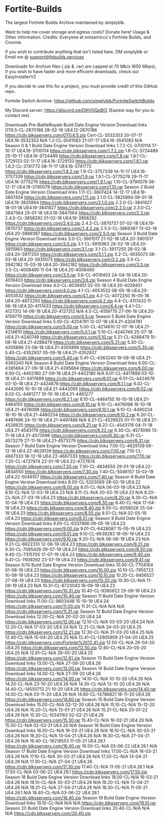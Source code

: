 # Fortite-Builds
The largest Fortnite Builds Archive maintained by simplyblk.

Want to help me cover storage and egress costs? Donate here!
Usage & Other information.
Credits: Everyone at notsamiccs's Fortnite Builds, and Crunnie.

If you wish to contribute anything that isn't listed here, DM simplyblk or Email me @ support@fnbuilds.services

Downloads for Archive files (.zip & .rar) are capped at 70 Mb/s (650 Mbps), if you wish to have faster and more efficient downloads, check out EasyInstallerV2

If you decide to use this for a project, you must provide credit of this GitHub repo.

Fortnite Switch Archive: https://github.com/simplyblk/FortniteSwitchBuilds

My Discord server: https://discord.gg/D9jVGQpBf2 (Easiest way for you to contact me).

Downloads
Pre-BattleRoyale
Build	Date	Engine Version	Download links
OT6.5-CL-2870186	28-02-16	UE4.12-2870186	https://cdn.blksservers.com/OT0.6.5.zip
Cert-CL-3532353	20-07-17	UE4.16-3532353	N/A
1.2-CL-3541083	21-07-17	UE4.16-3541083	N/A
Season 0 & 1
Build	Date	Engine Version	Download links
1.7.2-CL-3700114	17-10-17	UE4.16-3700114	https://cdn.blksservers.com/1.7.2.zip
1.8-CL-3724489	25-10-17	UE4.16-3724489	https://cdn.blksservers.com/1.8.rar
1.8.1-CL-3729133	02-11-17	UE4.16-3729133	https://cdn.blksservers.com/1.8.1.rar
1.8.2-CL-3741772	08-11-17	UE4.16-3741772	https://cdn.blksservers.com/1.8.2.rar
1.9-CL-3757339	14-11-17	UE4.16-3757339	https://cdn.blksservers.com/1.9.rar
1.9.1-CL-3775276	29-11-17	UE4.16-3775276	https://cdn.blksservers.com/1.9.1.rar
1.10-CL-3790078	06-12-17	UE4.19-3790078	https://cdn.blksservers.com/1.10.rar
Season 2
Build	Date	Engine Version	Download links
1.11-CL-3807424	14-12-17	UE4.19-3807424	https://cdn.blksservers.com/1.11.zip
2.1.0-CL-3825894	09-01-18	UE4.19-3825894	https://cdn.blksservers.com/2.1.0.zip
2.2.0-CL-3841827	18-01-18	UE4.19-3841827	https://cdn.blksservers.com/2.2.0.rar
2.3.0-CL-3847564	25-01-18	UE4.19-3847564	https://cdn.blksservers.com/2.3.rar
2.4.0-CL-3858292	01-02-18	UE4.19-3858292	https://cdn.blksservers.com/2.4.0.zip
2.4.2-CL-3870737	07-02-18	UE4.19-3870737	https://cdn.blksservers.com/2.4.2.zip
2.5.0-CL-3889387	13-02-18	UE4.20-3889387	https://cdn.blksservers.com/2.5.0.rar
Season 3
Build	Date	Engine Version	Download links
3.0-CL-3901517	21-02-18	UE4.20-3901517	https://cdn.blksservers.com/3.0.zip
3.1-CL-3915963	28-02-18	UE4.20-3915963	https://cdn.blksservers.com/3.1.rar
3.1-CL-3917250	28-02-18	UE4.20-3917250	https://cdn.blksservers.com/3.1.1.zip
3.2-CL-3935073	08-03-18	UE4.20-3935073	https://cdn.blksservers.com/3.2.zip
3.3-CL-3942182	15-03-18	UE4.20-3942182	https://cdn.blksservers.com/3.3.rar
3.5-CL-4008490	11-04-18	UE4.20-4008490	https://cdn.blksservers.com/3.5.rar
3.6-CL-4019403	24-04-18	UE4.20-4019403	https://cdn.blksservers.com/3.6.zip
Season 4
Build	Date	Engine Version	Download links
4.0-CL-4039451	02-05-18	UE4.20-4039451	https://cdn.blksservers.com/4.0.zip
4.1-CL-4053532	08-05-18	UE4.20-4053532	https://cdn.blksservers.com/4.1.zip
4.2-CL-4072250	16-05-18	UE4.20-4072250	https://cdn.blksservers.com/4.2.zip
4.4-CL-4117433	11-06-18	UE4.20-4117433	https://cdn.blksservers.com/4.4.rar
4.4.1-CL-4127312	14-06-18	UE4.20-4127312	N/A
4.5-CL-4159770	27-06-18	UE4.20-4159770	https://cdn.blksservers.com/4.5.rar
Season 5
Build	Date	Engine Version	Download links
5.00-CL-4204761	12-07-18	UE4.21-4204761	https://cdn.blksservers.com/5.00.rar
5.00-CL-4214610	12-07-18	UE4.21-4214610	https://cdn.blksservers.com/5.0.1.rar
5.10-CL-4240749	25-07-18	UE4.21-4240749	https://cdn.blksservers.com/5.10.rar
5.21-CL-4288479	15-08-18	UE4.21-4288479	https://cdn.blksservers.com/5.21.rar
5.30-CL-4305896	23-08-18	UE4.21-4305896	https://cdn.blksservers.com/5.30.rar
5.40-CL-4352937	05-09-18	UE4.21-4352937	https://cdn.blksservers.com/5.40.rar
5.41-CL-4363240	19-09-18	UE4.21-4363240	N/A
Season 6
Build	Date	Engine Version	Download links
6.00-CL-4395664	27-09-18	UE4.21-4395664	https://cdn.blksservers.com/6.00.rar
6.00-CL-4402180	27-09-18	UE4.21-4402180	N/A
6.01-CL-4417689	03-10-18	UE4.21-4417689	https://cdn.blksservers.com/6.01.rar
6.01-CL-4424678	03-10-18	UE4.21-4424678	https://cdn.blksservers.com/6.1.1.rar
6.02-CL-4442095	10-10-18	UE4.21-4442095	https://cdn.blksservers.com/6.02.rar
6.02-CL-4461277	10-10-18	UE4.21-4461277	https://cdn.blksservers.com/6.2.1.rar
6.10-CL-4464155	16-10-18	UE4.21-4464155	https://cdn.blksservers.com/6.10.rar
6.10-CL-4476098	16-10-18	UE4.21-4476098	https://cdn.blksservers.com/6.10.1.rar
6.10-CL-4480234	16-10-18	UE4.21-4480234	https://cdn.blksservers.com/6.10.2.rar
6.20-CL-4497486	24-10-18	UE4.21-4497486	N/A
6.21-CL-4526925	01-11-18	UE4.21-4526925	https://cdn.blksservers.com/6.21.rar
6.22-CL-4543176	04-11-18	UE4.21-4543176	https://cdn.blksservers.com/6.22.rar
6.30-CL-4573096	13-11-18	UE4.21-4573096	https://cdn.blksservers.com/6.30.rar
6.31-CL-4573279	27-11-18	UE4.21-4573279	https://cdn.blksservers.com/6.31.rar
Season 7
Build	Date	Engine Version	Download links
7.00-CL-4629139	06-12-18	UE4.22-4629139	https://cdn.blksservers.com/7.00.rar
7.10-CL-4667333	18-12-18	UE4.22-4667333	https://cdn.blksservers.com/7.10.rar
7.20-CL-4727874	22-01-19	UE4.22-4727874	https://cdn.blksservers.com/7.20.rar
7.30-CL-4834550	29-01-19	UE4.22-4834550	https://cdn.blksservers.com/7.30.zip
7.40-CL-5046157	13-02-19	UE4.22-5046157	https://cdn.blksservers.com/7.40.rar
Season 8
Build	Date	Engine Version	Download links
8.00-CL-5203069	28-02-19	UE4.22	https://cdn.blksservers.com/8.00.zip
8.01-CL-N/A	06-03-19	UE4.23	N/A
8.10-CL-N/A	12-03-19	UE4.23	N/A
8.11-CL-N/A	20-03-19	UE4.23	N/A
8.20-CL-N/A	27-03-19	UE4.23	https://cdn.blksservers.com/8.20.rar
8.30-CL-N/A	10-04-19	UE4.23	https://cdn.blksservers.com/8.30.rar
8.40-CL-N/A	17-04-19	UE4.23	https://cdn.blksservers.com/8.40.zip
8.50-CL-6058028	25-04-19	UE4.23	https://cdn.blksservers.com/8.50.zip
8.51-CL-N/A	02-05-19	UE4.23	https://cdn.blksservers.com/8.51.rar
Season 9
Build	Date	Engine Version	Download links
9.00-CL-6337466	09-05-19	UE4.23	https://cdn.blksservers.com/9.00.zip
9.01-CL-6428087	15-05-19	UE4.23	https://cdn.blksservers.com/9.01.zip
9.10-CL-6639283	19-05-19	UE4.23	https://cdn.blksservers.com/9.10.rar
9.20-CL-N/A	06-06-19	UE4.23	N/A
9.21-CL-6922310	12-06-19	UE4.23	https://cdn.blksservers.com/9.21.zip
9.30-CL-7095426	09-07-19	UE4.23	https://cdn.blksservers.com/9.30.zip
9.40-CL-7315705	17-07-19	UE4.23	https://cdn.blksservers.com/9.40.zip
9.41-CL-7609292	23-07-19	UE4.23	https://cdn.blksservers.com/9.41.rar
Season X/10
Build	Date	Engine Version	Download links
10.00-CL-7704164	01-08-19	UE4.23	https://cdn.blksservers.com/10.00.zip
10.10-CL-7955722	10-08-19	UE4.23	https://cdn.blksservers.com/10.10.zip
10.20-CL-8456527	27-08-19	UE4.23	https://cdn.blksservers.com/10.20.zip
10.30-CL-N/A	11-09-19	UE4.23	N/A
10.31-CL-8723043	18-09-19	UE4.23	https://cdn.blksservers.com/10.31.zip
10.40-CL-9380822	25-09-19	UE4.23	https://cdn.blksservers.com/10.40.rar
Season 11
Build	Date	Engine Version	Download links
11.00-CL-9603448	15-10-19	UE4.24	https://cdn.blksservers.com/11.00.zip
11.31-CL-N/A	N/A	N/A	https://cdn.blksservers.com/11.31.rar
Season 12
Build	Date	Engine Version	Download links
12.00-CL-N/A	20-02-20	UE4.24	https://cdn.blksservers.com/12.00.rar
12.10-CL-N/A	03-03-20	UE4.24	N/A
12.20-CL-N/A	17-03-20	UE4.24	N/A
12.21-CL-N/A	24-03-20	UE4.25	https://cdn.blksservers.com/12.21.zip
12.30-CL-N/A	31-03-20	UE4.25	N/A
12.40-CL-N/A	15-04-20	UE4.25	N/A
12.41-CL-12905909	21-04-20	UE4.25	https://cdn.blksservers.com/Fortnite%2012.41.zip
12.50-CL-N/A	29-04-20	UE4.25	https://cdn.blksservers.com/12.50.zip
12.60-CL-N/A	20-05-20	UE4.25	N/A
12.61-CL-N/A	26-05-20	UE4.25	https://cdn.blksservers.com/12.61.zip
Season 13
Build	Date	Engine Version	Download links
13.00-CL-N/A	27-09-20	UE4.26	https://cdn.blksservers.com/13.00.rar
Season 14
Build	Date	Engine Version	Download links
14.00-CL-N/A	27-09-20	UE4.26	https://cdn.blksservers.com/14.00.rar
14.10-CL-N/A	10-10-20	UE4.26	N/A
14.20-CL-N/A	23-10-20	UE4.26	N/A
14.30-CL-N/A	13-10-20	UE4.26	N/A
14.40-CL-14550713	21-10-20	UE4.26	https://cdn.blksservers.com/14.40.rar
14.50-CL-N/A	03-11-20	UE4.26	N/A
14.60-CL-14786821	18-11-20	UE4.26	https://cdn.blksservers.com/14.60.rar
Season 15
Build	Date	Engine Version	Download links
15.00-CL-N/A	02-12-20	UE4.26	N/A
15.10-CL-N/A	15-12-20	UE4.26	N/A
15.20-CL-N/A	13-01-21	UE4.26	N/A
15.21-CL-N/A	20-01-22	UE4.26	N/A
15.30-CL-15341163	02-02-21	UE4.26	https://cdn.blksservers.com/15.30.rar
15.40-CL-N/A	16-02-21	UE4.26	N/A
15.50-CL-N/A	02-03-21	UE4.26	N/A
Season 16
Build	Date	Engine Version	Download links
16.00-CL-N/A	16-03-21	UE4.26	N/A
16.10-CL-N/A	30-03-21	UE4.26	N/A
16.20-CL-N/A	13-04-21	UE4.26	N/A
16.30-CL-N/A	27-04-21	UE4.26	N/A
16.40-CL-16218553	11-05-21	UE4.26.1	https://cdn.blksservers.com/16.40.rar
16.50-CL-N/A	03-06-22	UE4.26.1	N/A
Season 17
Build	Date	Engine Version	Download links
17.00-CL-N/A	16-03-21	UE4.26	N/A
17.10-CL-N/A	30-03-21	UE4.26	N/A
17.20-CL-N/A	13-04-21	UE4.26	N/A
17.30-CL-N/A	27-04-21	UE4.26	https://cdn.blksservers.com/17.30.zip
17.40-CL-N/A	11-05-21	UE4.26.1	N/A
17.50-CL-N/A	03-06-22	UE4.26.1	https://cdn.blksservers.com/17.50.zip
Season 18
Build	Date	Engine Version	Download links
18.00-CL-N/A	16-03-21	UE4.26	N/A
18.10-CL-N/A	30-03-21	UE4.26	N/A
18.20-CL-N/A	13-04-21	UE4.26	N/A
18.21-CL-N/A	27-04-21	UE4.26	N/A
18.30-CL-N/A	11-05-21	UE4.26.1	N/A
18.40-CL-N/A	03-06-22	UE4.26.1	https://cdn.blksservers.com/18.40.zip
Season 19
Build	Date	Engine Version	Download links
19.10-CL-N/A	N/A	N/A	https://cdn.blksservers.com/19.10.rar
Season 20
Build	Date	Engine Version	Download links
20.40-CL-N/A	N/A	N/A	https://cdn.blksservers.com/20.40.zip
